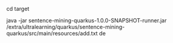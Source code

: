 cd target

java -jar sentence-mining-quarkus-1.0.0-SNAPSHOT-runner.jar /extra/ultralearning/quarkus/sentence-mining-quarkus/src/main/resources/add.txt de
